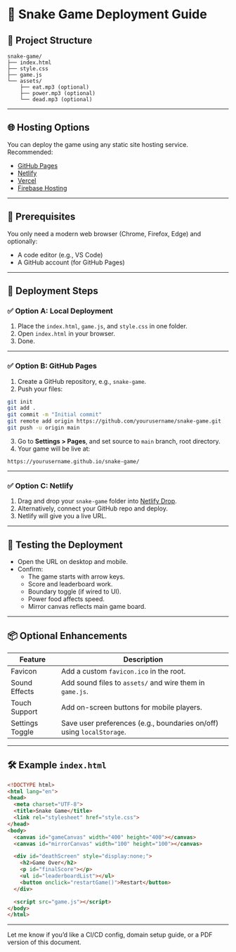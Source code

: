 # 🐍 Snake Game Deployment Guide

## 📁 Project Structure

```
snake-game/
├── index.html
├── style.css
├── game.js
└── assets/
    ├── eat.mp3 (optional)
    ├── power.mp3 (optional)
    └── dead.mp3 (optional)
```

---

## 🌐 Hosting Options

You can deploy the game using any static site hosting service. Recommended:

- [GitHub Pages](https://pages.github.com)
- [Netlify](https://www.netlify.com/)
- [Vercel](https://vercel.com/)
- [Firebase Hosting](https://firebase.google.com/products/hosting)

---

## 🧰 Prerequisites

You only need a modern web browser (Chrome, Firefox, Edge) and optionally:

- A code editor (e.g., VS Code)
- A GitHub account (for GitHub Pages)

---

## 🚀 Deployment Steps

### ✅ Option A: Local Deployment

1. Place the `index.html`, `game.js`, and `style.css` in one folder.
2. Open `index.html` in your browser.
3. Done.

---

### ✅ Option B: GitHub Pages

1. Create a GitHub repository, e.g., `snake-game`.
2. Push your files:

```bash
git init
git add .
git commit -m "Initial commit"
git remote add origin https://github.com/yourusername/snake-game.git
git push -u origin main
```

3. Go to **Settings > Pages**, and set source to `main` branch, root directory.
4. Your game will be live at:

```
https://yourusername.github.io/snake-game/
```

---

### ✅ Option C: Netlify

1. Drag and drop your `snake-game` folder into [Netlify Drop](https://app.netlify.com/drop).
2. Alternatively, connect your GitHub repo and deploy.
3. Netlify will give you a live URL.

---

## 🧪 Testing the Deployment

- Open the URL on desktop and mobile.
- Confirm:
  - The game starts with arrow keys.
  - Score and leaderboard work.
  - Boundary toggle (if wired to UI).
  - Power food affects speed.
  - Mirror canvas reflects main game board.

---

## 📦 Optional Enhancements

| Feature         | Description |
|----------------|-------------|
| Favicon         | Add a custom `favicon.ico` in the root. |
| Sound Effects   | Add sound files to `assets/` and wire them in `game.js`. |
| Touch Support   | Add on-screen buttons for mobile players. |
| Settings Toggle | Save user preferences (e.g., boundaries on/off) using `localStorage`. |

---

## 🛠 Example `index.html`

```html
<!DOCTYPE html>
<html lang="en">
<head>
  <meta charset="UTF-8">
  <title>Snake Game</title>
  <link rel="stylesheet" href="style.css">
</head>
<body>
  <canvas id="gameCanvas" width="400" height="400"></canvas>
  <canvas id="mirrorCanvas" width="100" height="100"></canvas>

  <div id="deathScreen" style="display:none;">
    <h2>Game Over</h2>
    <p id="finalScore"></p>
    <ul id="leaderboardList"></ul>
    <button onclick="restartGame()">Restart</button>
  </div>

  <script src="game.js"></script>
</body>
</html>
```

---

Let me know if you’d like a CI/CD config, domain setup guide, or a PDF version of this document.
